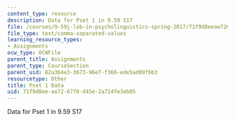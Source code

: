 ```yaml
---
content_type: resource
description: Data for Pset 1 in 9.59 S17
file: /courses/9-59j-lab-in-psycholinguistics-spring-2017/71f9d8eeae726770d45e2a724fe3eb05_pset_1_data.csv
file_type: text/comma-separated-values
learning_resource_types:
- Assignments
ocw_type: OCWFile
parent_title: Assignments
parent_type: CourseSection
parent_uid: 82a364e3-3673-96e7-f366-ede5ad09fbb3
resourcetype: Other
title: Pset 1 Data
uid: 71f9d8ee-ae72-6770-d45e-2a724fe3eb05
---
```

Data for Pset 1 in 9.59 S17

